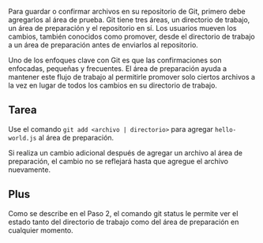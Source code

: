 Para guardar o confirmar archivos en su repositorio de Git, primero debe agregarlos al área de prueba. Git tiene tres áreas, un directorio de trabajo, un área de preparación y el repositorio en sí. Los usuarios mueven los cambios, también conocidos como promover, desde el directorio de trabajo a un área de preparación antes de enviarlos al repositorio.  

Uno de los enfoques clave con Git es que las confirmaciones son enfocadas, pequeñas y frecuentes. El área de preparación ayuda a mantener este flujo de trabajo al permitirle promover solo ciertos archivos a la vez en lugar de todos los cambios en su directorio de trabajo.

## Tarea

Use el comando `git add <archivo | directorio>` para agregar `hello-world.js` al área de preparación.  

Si realiza un cambio adicional después de agregar un archivo al área de preparación, el cambio no se reflejará hasta que agregue el archivo nuevamente.

## Plus

Como se describe en el Paso 2, el comando git status le permite ver el estado tanto del directorio de trabajo como del área de preparación en cualquier momento.


